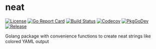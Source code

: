 # neat

[![License](https://img.shields.io/github/license/gonvenience/neat.svg)](https://github.com/gonvenience/neat/blob/main/LICENSE)
[![Go Report Card](https://goreportcard.com/badge/github.com/gonvenience/neat)](https://goreportcard.com/report/github.com/gonvenience/neat)
[![Build Status](https://travis-ci.org/gonvenience/neat.svg?branch=main)](https://travis-ci.org/gonvenience/neat)
[![Codecov](https://img.shields.io/codecov/c/github/gonvenience/neat/main.svg)](https://codecov.io/gh/gonvenience/neat)
[![PkgGoDev](https://pkg.go.dev/badge/github.com/gonvenience/neat)](https://pkg.go.dev/github.com/gonvenience/neat)
[![Release](https://img.shields.io/github/release/gonvenience/neat.svg)](https://github.com/gonvenience/neat/releases/latest)

Golang package with convenience functions to create neat strings like colored YAML output
